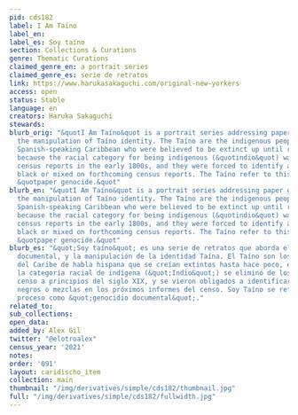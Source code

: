 ```yaml
---
pid: cds182
label: I Am Taíno
label_en:
label_es: Soy taíno
section: Collections & Curations
genre: Thematic Curations
claimed_genre_en: a portrait series
claimed_genre_es: serie de retratos
link: https://www.harukasakaguchi.com/original-new-yorkers
access: open
status: Stable
language: en
creators: Haruka Sakaguchi
stewards:
blurb_orig: "&quotI Am Taíno&quot is a portrait series addressing paper genocide and
  the manipulation of Taíno identity. The Taíno are the indigenous peoples of the
  Spanish-speaking Caribbean who were believed to be extinct up until recently, partly
  because the racial category for being indigenous (&quotindio&quot) was removed from
  census reports in the early 1800s, and they were forced to identify as either white,
  black or mixed on forthcoming census reports. The Taíno refer to this process as
  &quotpaper genocide.&quot"
blurb_en: "&quotI Am Taíno&quot is a portrait series addressing paper genocide and
  the manipulation of Taíno identity. The Taíno are the indigenous peoples of the
  Spanish-speaking Caribbean who were believed to be extinct up until recently, partly
  because the racial category for being indigenous (&quotindio&quot) was removed from
  census reports in the early 1800s, and they were forced to identify as either white,
  black or mixed on forthcoming census reports. The Taíno refer to this process as
  &quotpaper genocide.&quot"
blurb_es: "&quot;Soy taíno&quot; es una serie de retratos que aborda el genocidio
  documental, y la manipulación de la identidad Taína. El Taíno son los pueblos indígenas
  del Caribe de habla hispana que se creían extintos hasta hace poco, en parte porque
  la categoría racial de indígena (&quot;Indio&quot;) se eliminó de los informes del
  censo a principios del siglo XIX, y se vieron obligados a identificarse como blancos,
  negros o mezclas en los próximos informes del censo. Soy Taíno se refiere a este
  proceso como &quot;genocidio documental&quot;."
related_to:
sub_collections:
open_data:
added_by: Alex Gil
twitter: "@elotroalex"
census_year: '2021'
notes:
order: '091'
layout: caridischo_item
collection: main
thumbnail: "/img/derivatives/simple/cds182/thumbnail.jpg"
full: "/img/derivatives/simple/cds182/fullwidth.jpg"
---
```

